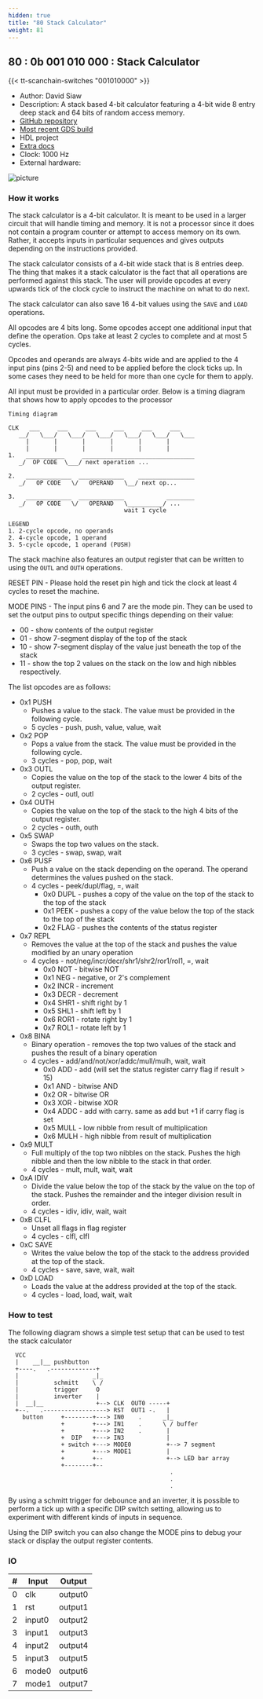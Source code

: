 ```yaml
---
hidden: true
title: "80 Stack Calculator"
weight: 81
---
```


## 80 : 0b 001 010 000 : Stack Calculator

{{< tt-scanchain-switches "001010000" >}}

* Author: David Siaw
* Description: A stack based 4-bit calculator featuring a 4-bit wide 8 entry deep stack and 64 bits of random access memory.
* [GitHub repository](https://github.com/davidsiaw/tt02-davidsiaw-stackcalc)
* [Most recent GDS build](https://github.com/davidsiaw/tt02-davidsiaw-stackcalc/actions/runs/3778658742)
* HDL project
* [Extra docs]()
* Clock: 1000 Hz
* External hardware: 

![picture](images/stackcalc.png)

### How it works

The stack calculator is a 4-bit calculator. It is meant to be used in a
larger circuit that will handle timing and memory. It is not a processor
since it does not contain a program counter or attempt to access memory
on its own. Rather, it accepts inputs in particular sequences and gives
outputs depending on the instructions provided.

The stack calculator consists of a 4-bit wide stack that is 8 entries deep.
The thing that makes it a stack calculator is the fact that all operations
are performed against this stack. The user will provide opcodes at every
upwards tick of the clock cycle to instruct the machine on what to do next.

The stack calculator can also save 16 4-bit values using the `SAVE` and `LOAD`
operations.

All opcodes are 4 bits long. Some opcodes accept one additional input that
define the operation. Ops take at least 2 cycles to complete and at most
5 cycles.

Opcodes and operands are always 4-bits wide and are applied to the 4 input
pins (pins 2-5) and need to be applied before the clock ticks up. In some
cases they need to be held for more than one cycle for them to apply.

All input must be provided in a particular order. Below is a timing diagram
that shows how to apply opcodes to the processor

```
Timing diagram

CLK   ___     ___     ___     ___     ___     ___
   __/   \___/   \___/   \___/   \___/   \___/   \___
     |       |       |       |       |       |
     |       |       |       |       |       |
1.   ___________     ________________________________
   _/  OP CODE  \___/ next operation ...

2.   _____________  _____________    ________________
   _/   OP CODE   \/   OPERAND   \__/ next op...

3.   _____________  _____________            ________
   _/   OP CODE   \/   OPERAND   \__________/ ...
                                 wait 1 cycle

LEGEND
1. 2-cycle opcode, no operands
2. 4-cycle opcode, 1 operand
3. 5-cycle opcode, 1 operand (PUSH)

```

The stack machine also features an output register that can be written to using the
`OUTL` and `OUTH` operations.

RESET PIN - Please hold the reset pin high and tick the clock at least 4 cycles to
reset the machine.

MODE PINS - The input pins 6 and 7 are the mode pin. They can be used to set the output
pins to output specific things depending on their value:

- 00 - show contents of the output register
- 01 - show 7-segment display of the top of the stack
- 10 - show 7-segment display of the value just beneath the top of the stack
- 11 - show the top 2 values on the stack on the low and high nibbles respectively.

The list opcodes are as follows:

- 0x1 PUSH
  - Pushes a value to the stack. The value must be provided in the following cycle.
  - 5 cycles - push, push, value, value, wait
- 0x2 POP
  - Pops a value from the stack. The value must be provided in the following cycle.
  - 3 cycles - pop, pop, wait
- 0x3 OUTL
  - Copies the value on the top of the stack to the lower 4 bits of the output register.
  - 2 cycles - outl, outl
- 0x4 OUTH
  - Copies the value on the top of the stack to the high 4 bits of the output register.
  - 2 cycles - outh, outh
- 0x5 SWAP
  - Swaps the top two values on the stack.
  - 3 cycles - swap, swap, wait
- 0x6 PUSF
  - Push a value on the stack depending on the operand. The operand determines the values pushed on the stack.
  - 4 cycles - peek/dupl/flag, =, wait
    - 0x0 DUPL - pushes a copy of the value on the top of the stack to the top of the stack
    - 0x1 PEEK - pushes a copy of the value below the top of the stack to the top of the stack
    - 0x2 FLAG - pushes the contents of the status register
- 0x7 REPL
  - Removes the value at the top of the stack and pushes the value modified by an unary operation
  - 4 cycles - not/neg/incr/decr/shr1/shr2/ror1/rol1, =, wait
    - 0x0 NOT  - bitwise NOT
    - 0x1 NEG  - negative, or 2's complement
    - 0x2 INCR - increment
    - 0x3 DECR - decrement
    - 0x4 SHR1 - shift right by 1
    - 0x5 SHL1 - shift left by 1
    - 0x6 ROR1 - rotate right by 1
    - 0x7 ROL1 - rotate left by 1
- 0x8 BINA
  - Binary operation - removes the top two values of the stack and pushes the result of a binary operation
  - 4 cycles - add/and/not/xor/addc/mull/mulh, wait, wait
    - 0x0 ADD  - add (will set the status register carry flag if result > 15)
    - 0x1 AND  - bitwise AND
    - 0x2 OR  - bitwise OR
    - 0x3 XOR  - bitwise XOR
    - 0x4 ADDC - add with carry. same as add but +1 if carry flag is set
    - 0x5 MULL - low nibble from result of multiplication
    - 0x6 MULH - high nibble from result of multiplication
- 0x9 MULT
  - Full multiply of the top two nibbles on the stack. Pushes the high nibble and then the low nibble to the stack in that order.
  - 4 cycles - mult, mult, wait, wait
- 0xA IDIV
  - Divide the value below the top of the stack by the value on the top of the stack. Pushes the remainder and the integer division result in order.
  - 4 cycles - idiv, idiv, wait, wait
- 0xB CLFL
  - Unset all flags in flag register
  - 4 cycles - clfl, clfl
- 0xC SAVE
  - Writes the value below the top of the stack to the address provided at the top of the stack.
  - 4 cycles - save, save, wait, wait
- 0xD LOAD
  - Loads the value at the address provided at the top of the stack.
  - 4 cycles - load, load, wait, wait


### How to test

The following diagram shows a simple test setup that can be used to test
the stack calculator

```
  VCC
  |    __|__ pushbutton
  +----.   .-------------+
  |                     _|_
  |          schmitt    \ /
  |          trigger     O
  |          inverter    |
  |  __|__               +--> CLK  OUT0 -----+
  +--.   .------------------> RST  OUT1 -.   |
    button     +--------+---> IN0    .      _|_
               +        +---> IN1    .      \ / buffer
               +        +---> IN2    .       |
               +  DIP   +---> IN3            |
               + switch +---> MODE0          +--> 7 segment
               +        +---> MODE1          |
               +        +--                  +--> LED bar array
               +--------+--
                                              .
                                              .
                                              .
```

By using a schmitt trigger for debounce and an inverter, it is possible
to perform a tick up with a specific DIP switch setting, allowing us
to experiment with different kinds of inputs in sequence.

Using the DIP switch you can also change the MODE pins to debug your
stack or display the output register contents.


### IO

| # | Input        | Output       |
|---|--------------|--------------|
| 0 | clk  | output0 |
| 1 | rst  | output1 |
| 2 | input0  | output2 |
| 3 | input1  | output3 |
| 4 | input2  | output4 |
| 5 | input3  | output5 |
| 6 | mode0  | output6 |
| 7 | mode1  | output7 |
